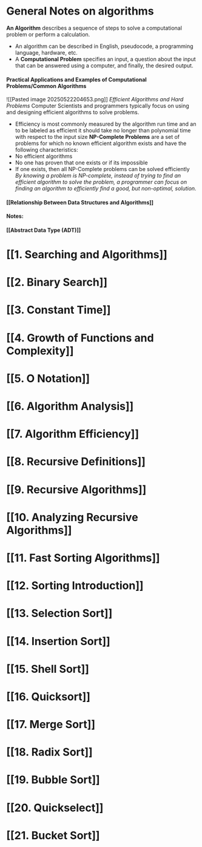 # General Notes on algorithms
**An Algorithm** describes a sequence of steps to solve a computational problem or perform a calculation.
- An algorithm can be described in English, pseudocode, a programming language, hardware, etc.
- A **Computational Problem** specifies an input, a question about the input that can be answered using a computer, and finally, the desired output.
#### Practical Applications and Examples of Computational Problems/Common Algorithms
![[Pasted image 20250522204653.png]]
*Efficient Algorithms and Hard Problems*
Computer Scientists and programmers typically focus on using and designing efficient algorithms to solve problems.
- Efficiency is most commonly measured by the algorithm run time and an to be labeled as efficient it should take no longer than polynomial time with respect to the input size
**NP-Complete Problems** are a set of problems for which no known efficient algorithm exists and have the following characteristics:
- No efficient algorithms
- No one has proven that one exists or if its impossible
- If one exists, then all NP-Complete problems can be solved efficiently
*By knowing a problem is NP-complete, instead of trying to find an efficient algorithm to solve the problem, a programmer can focus on finding an algorithm to efficiently find a good, but non-optimal, solution.*

#### **[[Relationship Between Data Structures and Algorithms]]**
#### Notes:
#### **[[Abstract Data Type (ADT)]]**

# [[1. Searching and Algorithms]]
# [[2. Binary Search]]
# [[3. Constant Time]]
# [[4. Growth of Functions and Complexity]]
# [[5. O Notation]]
# [[6. Algorithm Analysis]]
# [[7.  Algorithm Efficiency]]
# [[8. Recursive Definitions]]
# [[9. Recursive Algorithms]]
# [[10. Analyzing Recursive Algorithms]]
# [[11. Fast Sorting Algorithms]]
# [[12. Sorting Introduction]]
# [[13. Selection Sort]]
# [[14. Insertion Sort]]
# [[15. Shell Sort]]
# [[16. Quicksort]]
# [[17. Merge Sort]]
# [[18. Radix Sort]]
# [[19. Bubble Sort]]
# [[20. Quickselect]]
# [[21. Bucket Sort]]
